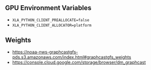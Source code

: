 ## GPU Environment Variables
- `XLA_PYTHON_CLIENT_PREALLOCATE=false`
- `XLA_PYTHON_CLIENT_ALLOCATOR=platform`
## Weights
- https://noaa-nws-graphcastgfs-pds.s3.amazonaws.com/index.html#graphcastgfs_weights
- https://console.cloud.google.com/storage/browser/dm_graphcast